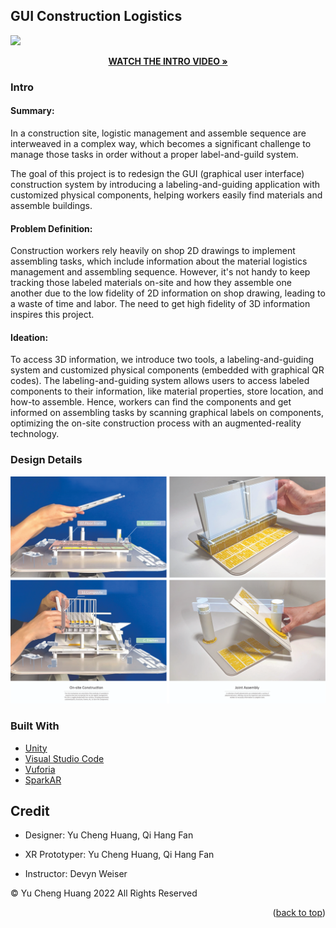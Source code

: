 <!-- ABOUT THE PROJECT -->
<a name="readme-top"></a>
## GUI Construction Logistics

[![](https://raw.githubusercontent.com/yucheuan/GUI-construction-logistics/main/Assets/Frame%206.png)]([https://vimeo.com/yuchenghuang/steam-odessey](https://vimeo.com/yuchenghuang/gui-construction-logistics))
<p align="center"><a href="https://vimeo.com/yuchenghuang/gui-construction-logistics"><strong>WATCH THE INTRO VIDEO »</strong></a></p>

### Intro
#### Summary:
In a construction site, logistic management and assemble sequence are interweaved in a complex way, which becomes a significant challenge to manage those tasks in order without a proper label-and-guild system.

The goal of this project is to redesign the GUI (graphical user interface) construction system by introducing a labeling-and-guiding application with customized physical components, helping workers easily find materials and assemble buildings.

#### Problem Definition:
Construction workers rely heavily on shop 2D drawings to implement assembling tasks, which include information about the material logistics management
and assembling sequence. However, it's not handy to keep tracking those labeled materials on-site and how they assemble one another due to the low fidelity of 2D information on shop drawing, leading to a waste of time and labor. The need to get high fidelity of 3D information inspires this project.

#### Ideation:
To access 3D information, we introduce two tools, a labeling-and-guiding system and customized physical components (embedded with graphical QR codes). The labeling-and-guiding system allows users to access labeled components to their information, like material
properties, store location, and how-to assemble. Hence, workers can find the components and get informed on assembling tasks by scanning graphical labels on components, optimizing the on-site construction process with an augmented-reality technology.

### Design Details
![](https://raw.githubusercontent.com/yucheuan/GUI-construction-logistics/main/Assets/Frame%209.png)

### Built With
* [Unity](https://unity.com/)
* [Visual Studio Code](https://code.visualstudio.com/)
* [Vuforia](https://www.ptc.com/en)
* [SparkAR](https://sparkar.facebook.com/ar-studio/)

<!-- GETTING STARTED -->
## Credit

* Designer: Yu Cheng Huang, Qi Hang Fan

* XR Prototyper: Yu Cheng Huang, Qi Hang Fan

* Instructor: Devyn Weiser

© Yu Cheng Huang 2022 All Rights Reserved

<p align="right">(<a href="#readme-top">back to top</a>)</p>

